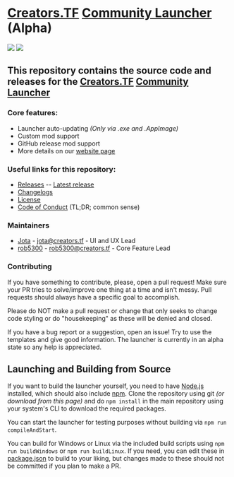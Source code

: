 # [Creators.TF](https://creators.tf) [Community Launcher](https://creators.tf/launcher) (Alpha)

[![](https://github.com/ampersoftware/Creators.TF-Community-Launcher/actions/workflows/ci.yml/badge.svg)](https://github.com/ampersoftware/Creators.TF-Community-Launcher/actions/workflows/ci.yml)
[![](https://github.com/ampersoftware/Creators.TF-Community-Launcher/actions/workflows/release.yml/badge.svg)](https://github.com/ampersoftware/Creators.TF-Community-Launcher/actions/workflows/release.yml)

## This repository contains the source code and releases for the [Creators.TF](https://creators.tf) [Community Launcher](https://creators.tf/launcher)

### Core features:
* Launcher auto-updating *(Only via .exe and .AppImage)*
* Custom mod support
* GitHub release mod support
* More details on our [website page](https://creators.tf/launcher)

### Useful links for this repository:
* [Releases](https://github.com/ampersoftware/Creators.TF-Community-Launcher/releases) -- [Latest release](https://github.com/ampersoftware/Creators.TF-Community-Launcher/releases/latest)
* [Changelogs](https://github.com/ampersoftware/Creators.TF-Community-Launcher/blob/master/changelog.md)
* [License](https://github.com/ampersoftware/Creators.TF-Community-Launcher/blob/master/LICENSE)
* [Code of Conduct](https://github.com/ampersoftware/Creators.TF-Community-Launcher/blob/master/CODE_OF_CONDUCT.md) (TL;DR; common sense)

### Maintainers
* [Jota](https://github.com/jota11) - jota@creators.tf - UI and UX Lead
* [rob5300](https://github.com/rob5300) - rob5300@creators.tf - Core Feature Lead

### Contributing
If you have something to contribute, please, open a pull request! Make sure your PR tries to solve/improve one thing at a time and isn't messy. Pull requests should always have a specific goal to accomplish.

Please do NOT make a pull request or change that only seeks to change code styling or do "housekeeping" as these will be denied and closed.

If you have a bug report or a suggestion, open an issue! Try to use the templates and give good information.
The launcher is currently in an alpha state so any help is appreciated.

## Launching and Building from Source
If you want to build the launcher yourself, you need to have [Node.js](https://nodejs.org/en/download/) installed, which should also include [npm](https://www.npmjs.com/get-npm).
Clone the repository using git *(or download from this page)* and do `npm install` in the main repository using your system's CLI to download the required packages.

You can start the launcher for testing purposes without building via `npm run compileAndStart`.

You can build for Windows or Linux via the included build scripts using `npm run buildWindows` or `npm run buildLinux`.
If you need, you can edit these in [package.json](https://github.com/ampersoftware/Creators.TF-Community-Launcher/blob/master/package.json#L9) to build to your liking, but changes made to these should not be committed if you plan to make a PR.

